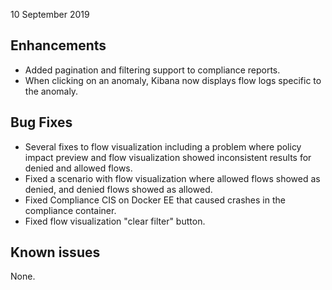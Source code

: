 10 September 2019

## Enhancements
- Added pagination and filtering support to compliance reports.
- When clicking on an anomaly, Kibana now displays flow logs specific to the anomaly.

## Bug Fixes
- Several fixes to flow visualization including a problem where policy impact
  preview and flow visualization showed inconsistent results for denied and allowed
  flows.
- Fixed a scenario with flow visualization where allowed flows showed as denied,
  and denied flows showed as allowed.
- Fixed Compliance CIS on Docker EE that caused crashes in the compliance container.
- Fixed flow visualization "clear filter" button.

## Known issues

None.

